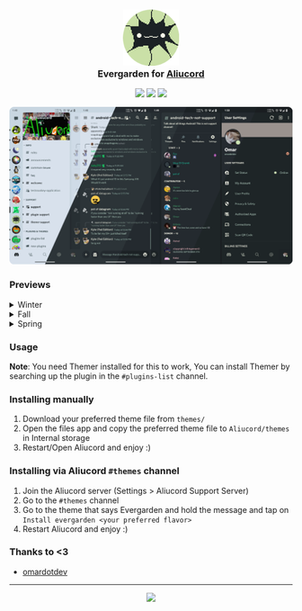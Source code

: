 <h3 align="center">
	<img src="https://github.com/everviolet/.github/raw/main/assets/logo-circle.png" width="100" alt="Logo"/><br/>
	Evergarden for <a href="https://github.com/Aliucord">Aliucord</a>
</h3>

<p align="center">
	<a href="https://github.com/everviolet/aliucord/stargazers"><img src="https://img.shields.io/github/stars/everviolet/aliucord?style=for-the-badge&colorA=313B40&colorB=DBBC7F"></a>
	<a href="https://github.com/everviolet/aliucord/issues"><img src="https://img.shields.io/github/issues/everviolet/aliucord?style=for-the-badge&colorA=313B40&colorB=E69875"></a>
	<a href="https://github.com/everviolet/aliucord/contributors"><img src="https://img.shields.io/github/contributors/everviolet/aliucord?style=for-the-badge&colorA=313B40&colorB=97C9C3"></a>
</p>

<p align="center">
	<img src="https://raw.githubusercontent.com/everviolet/aliucord/main/assets/previews/preview.webp"/>
</p>

### Previews

<details>
<summary>Winter</summary>
<img src="https://raw.githubusercontent.com/everviolet/aliucord/main/assets/previews/winter.webp"/>
</details>
<details>
<summary>Fall</summary>
<img src="https://raw.githubusercontent.com/everviolet/aliucord/main/assets/previews/fall.webp"/>
</details>
<details>
<summary>Spring</summary>
<img src="https://raw.githubusercontent.com/everviolet/aliucord/main/assets/previews/spring.webp"/>
</details>

### Usage

**Note**: You need Themer installed for this to work, You can install Themer by searching up the plugin in the `#plugins-list` channel.

### Installing manually
1. Download your preferred theme file from `themes/`
2. Open the files app and copy the preferred theme file to `Aliucord/themes` in Internal storage
3. Restart/Open Aliucord and enjoy :)

### Installing via Aliucord `#themes` channel
1. Join the Aliucord server (Settings > Aliucord Support Server)
2. Go to the `#themes` channel
3. Go to the theme that says Evergarden and hold the message and tap on `Install evergarden <your preferred flavor>`
4. Restart Aliucord and enjoy :)

### Thanks to <3

- [omardotdev](https://github.com/omardotdev)

<hr>

<p align="center">
	<a href="https://github.com/comfysage/evergarden/blob/mega/LICENSE"><img src="https://img.shields.io/static/v1.svg?style=for-the-badge&label=LICENSE&message=GPL3&colorA=313B40&colorB=9BB5CF"/></a>
</p>
